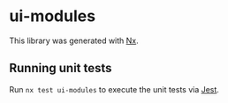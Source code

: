 # ui-modules

This library was generated with [Nx](https://nx.dev).

## Running unit tests

Run `nx test ui-modules` to execute the unit tests via [Jest](https://jestjs.io).

